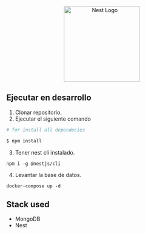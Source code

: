 <p align="center">
  <a href="http://nestjs.com/" target="blank"><img src="https://nestjs.com/img/logo-small.svg" width="200" alt="Nest Logo" /></a>
</p>

## Ejecutar en desarrollo
1. Clonar repositorio.
2. Ejecutar el siguiente comando

```bash
# for install all dependecies

$ npm install
```
3. Tener nest cli instalado.
```
npm i -g @nestjs/cli
```
4. Levantar la base de datos.
```
docker-compose up -d
```


## Stack used
* MongoDB
* Nest
